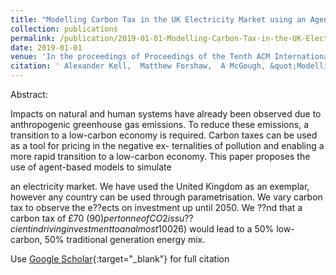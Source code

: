 ```yaml
---
title: "Modelling Carbon Tax in the UK Electricity Market using an Agent-Based Model"
collection: publications
permalink: /publication/2019-01-01-Modelling-Carbon-Tax-in-the-UK-Electricity-Market-using-an-Agent-Based-Model
date: 2019-01-01
venue: 'In the proceedings of Proceedings of the Tenth ACM International Conference on Future Energy Systems'
citation: ' Alexander Kell,  Matthew Forshaw,  A McGough, &quot;Modelling Carbon Tax in the UK Electricity Market using an Agent-Based Model.&quot; In the proceedings of Proceedings of the Tenth ACM International Conference on Future Energy Systems, 2019.'
---
```


Abstract:

Impacts on natural and human systems have already been observed due to anthropogenic greenhouse gas emissions. To reduce these emissions, a transition to a low-carbon economy is required. Carbon taxes can be used as a tool for pricing in the negative ex- ternalities of pollution and enabling a more rapid transition to a low-carbon economy. This paper proposes the use of agent-based models to simulate

an electricity market. We have used the United Kingdom as an exemplar, however any country can be used through parametrisation. We vary carbon tax to observe the e??ects on investment up until 2050. We ??nd that a carbon tax of £70 ($90) per tonne ofCO2 is su??cient in driving investment to an almost 100% renewable energy supply. A less aggressive option, however, of setting a carbon tax at £20 ($26) would lead to a 50% low-carbon, 50% traditional generation energy mix.

Use [Google Scholar](https://scholar.google.com/scholar?q=Modelling+Carbon+Tax+in+the+UK+Electricity+Market+using+an+Agent+Based+Model){:target="_blank"} for full citation